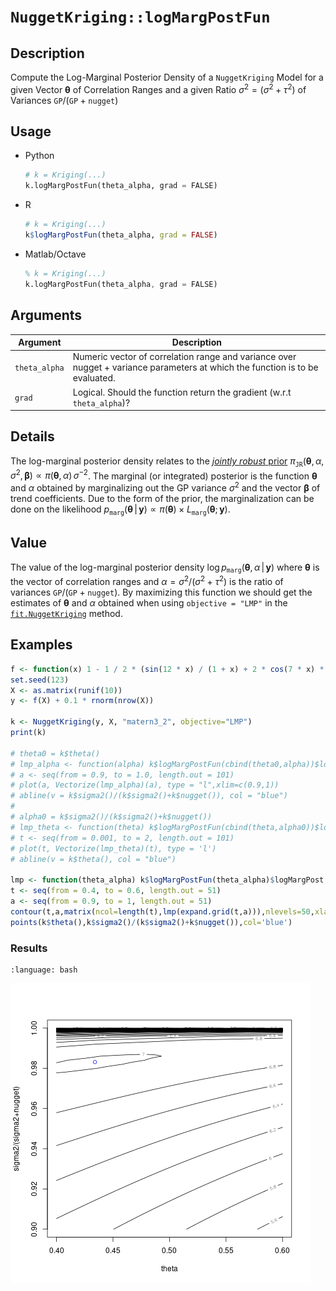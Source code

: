 # `NuggetKriging::logMargPostFun`

## Description

Compute the Log-Marginal Posterior Density of a `NuggetKriging` Model
for a given Vector $\boldsymbol{\theta}$ of Correlation
Ranges and a given Ratio $\sigma^2 = (\sigma^2 + \tau^2)$ of Variances
$\texttt{GP} / (\texttt{GP}+ \texttt{nugget})$


## Usage

* Python
    ```python
    # k = Kriging(...)
    k.logMargPostFun(theta_alpha, grad = FALSE)
    ```
* R
    ```r
    # k = Kriging(...)
    k$logMargPostFun(theta_alpha, grad = FALSE)
    ```
* Matlab/Octave
    ```octave
    % k = Kriging(...)
    k.logMargPostFun(theta_alpha, grad = FALSE)
    ```


## Arguments

Argument      |Description
------------- |----------------
`theta_alpha`     |     Numeric vector of correlation range and variance over nugget + variance parameters at which the function is to be evaluated.
`grad`     |     Logical. Should the function return the gradient (w.r.t `theta_alpha`)?

## Details 

The log-marginal posterior density relates to the [*jointly robust*
prior](SecJointlyrobust) $\pi_{\texttt{JR}}(\boldsymbol{\theta},\, \alpha,\,\sigma^2, \,
\boldsymbol{\beta}) \propto \pi(\boldsymbol{\theta},\,\alpha) \, \sigma^{-2}$. The
marginal (or integrated) posterior is the function
$\boldsymbol{\theta}$ and $\alpha$ obtained by marginalizing out the GP variance
$\sigma^2$ and the vector $\boldsymbol{\beta}$ of trend
coefficients. Due to the form of the prior, the marginalization can be
done on the likelihood $p_{\texttt{marg}}(\boldsymbol{\theta}\,\vert
\,\mathbf{y}) \propto \pi(\boldsymbol{\theta}) \times
L_{\texttt{marg}}(\boldsymbol{\theta};\,\mathbf{y})$.

## Value

The value of the log-marginal posterior density $\log
p_{\texttt{marg}}(\boldsymbol{\theta},\,\alpha \,|\, \mathbf{y})$
where $\boldsymbol{\theta}$ is the vector of correlation ranges and
$\alpha = \sigma^2 / (\sigma^2 + \tau^2)$ is the ratio of variances
$\texttt{GP}/ (\texttt{GP} + \texttt{nugget})$.  By maximizing this
function we should get the estimates of $\boldsymbol{\theta}$ and
$\alpha$ obtained when using `objective = "LMP"` in the
[`fit.NuggetKriging`](fit.NuggetKriging) method.


## Examples

```r
f <- function(x) 1 - 1 / 2 * (sin(12 * x) / (1 + x) + 2 * cos(7 * x) * x^5 + 0.7)
set.seed(123)
X <- as.matrix(runif(10))
y <- f(X) + 0.1 * rnorm(nrow(X))

k <- NuggetKriging(y, X, "matern3_2", objective="LMP")
print(k)

# theta0 = k$theta()
# lmp_alpha <- function(alpha) k$logMargPostFun(cbind(theta0,alpha))$logMargPost
# a <- seq(from = 0.9, to = 1.0, length.out = 101)
# plot(a, Vectorize(lmp_alpha)(a), type = "l",xlim=c(0.9,1))
# abline(v = k$sigma2()/(k$sigma2()+k$nugget()), col = "blue")
# 
# alpha0 = k$sigma2()/(k$sigma2()+k$nugget())
# lmp_theta <- function(theta) k$logMargPostFun(cbind(theta,alpha0))$logMargPost
# t <- seq(from = 0.001, to = 2, length.out = 101)
# plot(t, Vectorize(lmp_theta)(t), type = 'l')
# abline(v = k$theta(), col = "blue")

lmp <- function(theta_alpha) k$logMargPostFun(theta_alpha)$logMargPost
t <- seq(from = 0.4, to = 0.6, length.out = 51)
a <- seq(from = 0.9, to = 1, length.out = 51)
contour(t,a,matrix(ncol=length(t),lmp(expand.grid(t,a))),nlevels=50,xlab="theta",ylab="sigma2/(sigma2+nugget)")
points(k$theta(),k$sigma2()/(k$sigma2()+k$nugget()),col='blue')
```

### Results
```{literalinclude} ../functions/examples/logMargPostFun.NuggetKriging.md.Rout
:language: bash
```
![](../functions/examples/logMargPostFun.NuggetKriging.md.png)



